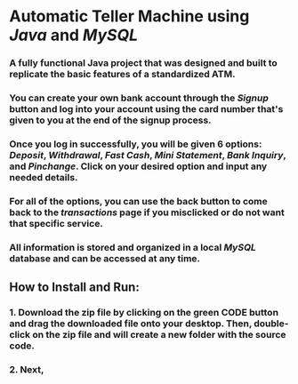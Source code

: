 ﻿# Automatic Teller Machine using _Java_ and _MySQL_

### A fully functional Java project that was designed and built to replicate the basic features of a standardized ATM.
### You can create your own bank account through the _Signup_ button and log into your account using the card number that's given to you at the end of the signup process.
### Once you log in successfully, you will be given 6 options: _Deposit_, _Withdrawal_, _Fast Cash_, _Mini Statement_, _Bank Inquiry_, and _Pinchange_. Click on your desired option and input any needed details. 
### For all of the options, you can use the back button to come back to the _transactions_ page if you misclicked or do not want that specific service.
### All information is stored and organized in a local _MySQL_ database and can be accessed at any time.

## How to Install and Run: 
### 1. Download the zip file by clicking on the green **CODE** button and drag the downloaded file onto your desktop. Then, double-click on the zip file and will create a new folder with the source code.
### 2. Next,
